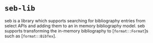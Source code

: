 # `seb-lib`

seb is a library which supports searching for bibliography entries from select APIs
and adding them to an in memory bibliography model. seb supports transforming the in-memory
bibliography to [`format::Format`]s such as [`format::BibTex`].
